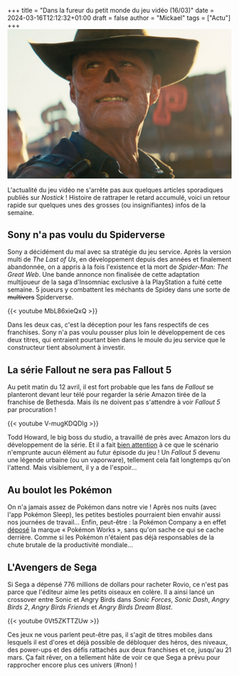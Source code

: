 +++
title = "Dans la fureur du petit monde du jeu vidéo (16/03)"
date = 2024-03-16T12:12:32+01:00
draft = false
author = "Mickael"
tags = ["Actu"]
+++
![Texte Alternative](FalloutTV.jpg "On respire par le nez.")

L'actualité du jeu vidéo ne s'arrête pas aux quelques articles sporadiques publiés sur *Nostick* ! Histoire de rattraper le retard accumulé, voici un retour rapide sur quelques unes des grosses (ou insignifiantes) infos de la semaine.

## Sony n'a pas voulu du Spiderverse

Sony a décidément du mal avec sa stratégie du jeu service. Après  la version multi de *The Last of Us*, en développement depuis des années et finalement abandonnée, on a appris à la fois l'existence et la mort de *Spider-Man: The Great Web*. Une bande annonce non finalisée de cette adaptation multijoueur de la saga d'Insomniac exclusive à la PlayStation a fuité cette semaine. 5 joueurs y combattent les méchants de Spidey dans une sorte de ~~multivers~~ Spiderverse.

{{< youtube MbL86xieQxQ >}} 

Dans les deux cas, c'est la déception pour les fans respectifs de ces franchises. Sony n'a pas voulu pousser plus loin le développement de ces deux titres, qui entraient pourtant bien dans le moule du jeu service que le constructeur tient absolument à investir.

## La série Fallout ne sera pas Fallout 5

Au petit matin du 12 avril, il est fort probable que les fans de *Fallout* se planteront devant leur télé pour regarder la série Amazon tirée de la franchise de Bethesda. Mais ils ne doivent pas s'attendre à voir *Fallout 5* par procuration !

{{< youtube V-mugKDQDlg >}} 

Todd Howard, le big boss du studio, a travaillé de près avec Amazon lors du développement de la série. Et il a fait [bien attention](https://www.denofgeek.com/tv/fallout-tv-series-todd-howard-fallout-5/) à ce que le scénario n'emprunte aucun élément au futur épisode du jeu ! Un *Fallout 5* devenu une légende urbaine (ou un vaporware), tellement cela fait longtemps qu'on l'attend. Mais visiblement, il y a de l'espoir…

## Au boulot les Pokémon

On n'a jamais assez de Pokémon dans notre vie ! Après nos nuits (avec l'app Pokémon Sleep), les petites bestioles pourraient bien envahir aussi nos journées de travail… Enfin, peut-être : la Pokémon Company a en effet [déposé](https://twitter.com/JoeMerrick/status/1767241453200171456) la marque « Pokémon Works », sans qu'on sache ce qui se cache derrière. Comme si les Pokémon n'étaient pas déjà responsables de la chute brutale de la productivité mondiale…

## L'Avengers de Sega

Si Sega a dépensé 776 millions de dollars pour racheter Rovio, ce n'est pas parce que l'éditeur aime les petits oiseaux en colère. Il a ainsi lancé un crossover entre Sonic et Angry Birds dans *Sonic Forces*, *Sonic Dash*, *Angry Birds 2*, *Angry Birds Friends* et *Angry Birds Dream Blast*.

{{< youtube 0Vt5ZKTTZUw >}} 

Ces jeux ne vous parlent peut-être pas, il s'agit de titres mobiles dans lesquels il est d'ores et déjà possible de débloquer des héros, des niveaux, des power-ups et des défis rattachés aux deux franchises et ce, jusqu'au 21 mars. Ça fait rêver, on a tellement hâte de voir ce que Sega a prévu pour rapprocher encore plus ces univers (#non) !